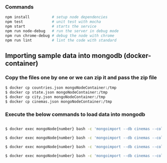 ### Commands

```sh
npm install          # setup node dependencies  
npm test             # unit test with mocha  
npm start            # starts the service  
npm run node-debug   # run the server in debug mode 
npm run chrome-debug # debug the node with chrome
npm run lint         # lint the code with standard
```

## Importing sample data into mongodb (docker-container)
### Copy the files one by one or we can zip it and pass the zip file

```sh
$ docker cp countries.json mongoNodeContainer:/tmp
$ docker cp state.json mongoNodeContainer:/tmp
$ docker cp city.json mongoNodeContainer:/tmp
$ docker cp cinemas.json mongoNodeContainer:/tmp
```

### Execute the below commands to load data into mongodb

```sh

$ docker exec mongoNode{number} bash -c 'mongoimport --db cinemas --collection countries --file /tmp/countries.json --jsonArray -u $MONGO_USER_ADMIN -p $MONGO_PASS_ADMIN --authenticationDatabase "admin"'

$ docker exec mongoNode{number} bash -c 'mongoimport --db cinemas --collection states --file /tmp/states.json --jsonArray -u $MONGO_USER_ADMIN -p $MONGO_PASS_ADMIN --authenticationDatabase "admin"'

$ docker exec mongoNode{number} bash -c 'mongoimport --db cinemas --collection cities --file /tmp/cities.json --jsonArray -u $MONGO_USER_ADMIN -p $MONGO_PASS_ADMIN --authenticationDatabase "admin"'

$ docker exec mongoNode{number} bash -c 'mongoimport --db cinemas --collection cinemas --file /tmp/cinemas.json --jsonArray -u $MONGO_USER_ADMIN -p $MONGO_PASS_ADMIN --authenticationDatabase "admin"'

```